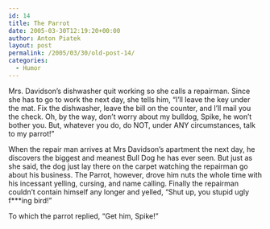 ```yaml
---
id: 14
title: The Parrot
date: 2005-03-30T12:19:20+00:00
author: Anton Piatek
layout: post
permalink: /2005/03/30/old-post-14/
categories:
  - Humor
---
```

Mrs. Davidson&#8217;s dishwasher quit working so she calls a repairman. Since she has to go to work the next day, she tells him, &#8220;I&#8217;ll leave the key under the mat. Fix the dishwasher, leave the bill on the counter, and I&#8217;ll mail you the check. Oh, by the way, don&#8217;t worry about my bulldog, Spike, he won&#8217;t bother you. But, whatever you do, do NOT, under ANY circumstances, talk to my parrot!&#8221;

When the repair man arrives at Mrs Davidson&#8217;s apartment the next day, he discovers the biggest and meanest Bull Dog he has ever seen. But just as she said, the dog just lay there on the carpet watching the repairman go about his business. The Parrot, however, drove him nuts the whole time with his incessant yelling, cursing, and name calling. Finally the repairman couldn&#8217;t contain himself any longer and yelled, &#8220;Shut up, you stupid ugly f\***ing bird!&#8221;

To which the parrot replied, &#8220;Get him, Spike!&#8221;